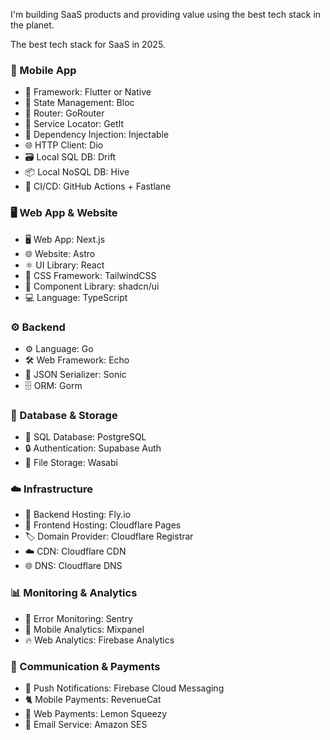 I'm building SaaS products and providing value using the best tech stack in the planet.

The best tech stack for SaaS in 2025.

### 📱 Mobile App
- 📱 Framework: Flutter or Native
- 🧊 State Management: Bloc
- 🧭 Router: GoRouter
- 🧰 Service Locator: GetIt
- 🧪 Dependency Injection: Injectable
- 🌐 HTTP Client: Dio
- 🗃️ Local SQL DB: Drift
- 📦 Local NoSQL DB: Hive
- 🚀 CI/CD: GitHub Actions + Fastlane

### 🖥️ Web App & Website
- 🖥️ Web App: Next.js
- 🌐 Website: Astro
- ⚛️ UI Library: React
- 🎨 CSS Framework: TailwindCSS
- 🧱 Component Library: shadcn/ui
- 💻 Language: TypeScript

### ⚙️ Backend
- ⚙️ Language: Go
- 🛠️ Web Framework: Echo
- 🔄 JSON Serializer: Sonic
- 🗄️ ORM: Gorm

### 💾 Database & Storage
- 💾 SQL Database: PostgreSQL
- 🔒 Authentication: Supabase Auth
- 🌱 File Storage: Wasabi

### ☁️ Infrastructure
- 🚀 Backend Hosting: Fly.io
- 📃 Frontend Hosting: Cloudflare Pages
- 🏷️ Domain Provider: Cloudflare Registrar
- ☁️ CDN: Cloudflare CDN
- 🌐 DNS: Cloudflare DNS

### 📊 Monitoring & Analytics
- 🐞 Error Monitoring: Sentry
- 📶 Mobile Analytics: Mixpanel
- 🔥 Web Analytics: Firebase Analytics

### 💬 Communication & Payments
- 🔔 Push Notifications: Firebase Cloud Messaging
- 🐈 Mobile Payments: RevenueCat
- 🍋 Web Payments: Lemon Squeezy
- 📧 Email Service: Amazon SES

<!--
**arvicxyz/arvicxyz** is a ✨ _special_ ✨ repository because its `README.md` (this file) appears on your GitHub profile.

Here are some ideas to get you started:

- 🔭 I’m currently working on ...
- 🌱 I’m currently learning ...
- 👯 I’m looking to collaborate on ...
- 🤔 I’m looking for help with ...
- 💬 Ask me about ...
- 📫 How to reach me: ...
- 😄 Pronouns: ...
- ⚡ Fun fact: ...
-->
